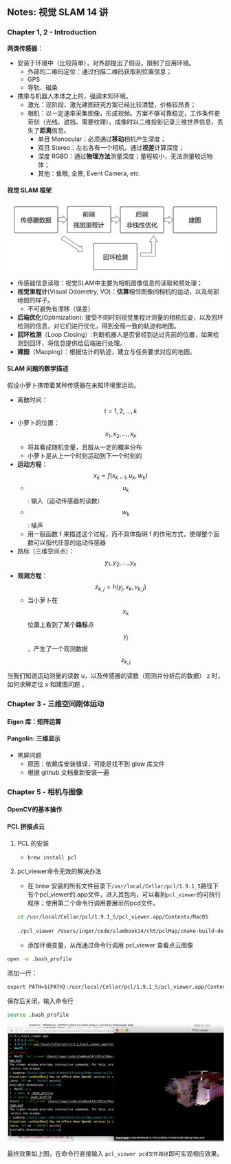 ## Notes: 视觉 SLAM 14 讲

### Chapter 1, 2 - Introduction

**两类传感器**：

- 安装于环境中（比较简单），对外部提出了假设，限制了应用环境。
  - 外部的二维码定位：通过扫描二维码获取到位置信息；
  - GPS
  - 导轨、磁条
- 携带与机器人本体之上的，强调未知环境。
  - 激光：现阶段，激光建图研究方案已经比较清楚，价格较昂贵；
  - 相机：以一定速率采集图像，形成视频。方案不够可靠稳定，工作条件更苛刻（光线、遮挡、需要纹理）。成像时以二维投影记录三维世界信息，丢失了**距离**信息。
    - 单目 Monocular：必须通过**移动**相机产生深度；
    - 双目 Stereo：左右各有一个相机，通过**视差**计算深度；
    - 深度 RGBD：通过**物理方法**测量深度；量程较小，无法测量较远物体；
    - 其他：鱼眼, 全景, Event Camera, etc.

#### 视觉 SLAM 框架

<img src="./../assets/images/slam/slam-construction.png" alt="整体视觉SLAM流程图" style="zoom:50%;" />

- 传感器信息读取：视觉SLAM中主要为相机图像信息的读取和预处理；
- **视觉里程计**(Visual Odometry, VO)：**估算**相邻图像间相机的运动，以及局部地图的样子。
  - 不可避免有漂移（误差）
- **后端优化**(Optimization): 接受不同时刻视觉里程计测量的相机位姿，以及回环检测的信息，对它们进行优化，得到全局一致的轨迹和地图。
- **回环检测**（Loop Closing）:判断机器人是否曾经到达过先前的位置，如果检测到回环，将信息提供给后端进行处理。
- **建图**（Mapping）：根据估计的轨迹，建立与任务要求对应的地图。

#### SLAM 问题的数学描述

假设小萝卜携带着某种传感器在未知环境里运动。

- 离散时间：$$ t = 1,2,...,k$$
- 小萝卜的位置：$$ x_1, x_2, ... ,x_k $$
  - 将其看成随机变量，且服从一定的概率分布
  - 小萝卜是从上一个时刻运动到下一个时刻的
- **运动方程**：$$x_k = f(x_{k-1}, u_k, w_k) $$
  - $$u_k$$: 输入（运动传感器的读数）
  - $$w_k$$: 噪声
  - 用一般函数 f 来描述这个过程，而不具体指明 f 的作用方式，使得整个函数可以指代任意的运动传感器
- 路标（三维空间点）：$$y_1, y_2, ..., y_n$$
- **观测方程**：$$ z_{k,j} = h(y_j, x_k, v_{k,j}) $$
  - 当小萝卜在 $$x_k$$位置上看到了某个**路标**点 $$y_j$$，产生了一个观测数据$$z_{k,j}$$

当我们知道运动测量的读数 u，以及传感器的读数（观测并分析后的数据） z 时，如何求解定位 x 和建图问题 。

### Chapter 3 - 三维空间刚体运动

#### Eigen 库：矩阵运算

#### Pangolin: 三维显示

- 黑屏问题
  - 原因：依赖库安装错误，可能是找不到 glew 库文件
  - 根据 github 文档重新安装一遍

### Chapter 5 - 相机与图像

#### OpenCV的基本操作

#### PCL 拼接点云

1. PCL 的安装

   - `brew install pcl` 

2. pcl_viewer命令无效的解决办法

   - 在 brew 安装的所有文件目录下`/usr/local/Cellar/pcl/1.9.1_5`路径下有个pcl_viewer的.app文件，进入其包内，可以看到`pcl_viewer`的可执行程序；使用第二个命令行调用要展示的pcd文件。

   ```bash
   cd /usr/local/Cellar/pcl/1.9.1_5/pcl_viewer.app/Contents/MacOS
   
   ./pcl_viewer /Users/inger/code/slambook14/ch5/pclMap/cmake-build-debug/map.pcd
   ```

   - 添加环境变量，从而通过命令行调用 pcl_viewer 查看点云图像

```bash
open -e .bash_profile
```

添加一行：

```txt
export PATH=${PATH}:/usr/local/Cellar/pcl/1.9.1_5/pcl_viewer.app/Contents/MacOS
```

保存后关闭，输入命令行

```bash
source .bash_profile
```

<img src="./../assets/images/slam/pcl-viewer.png" alt="image-20200405153339570" style="zoom:50%;" />

最终效果如上图，在命令行直接输入 `pcl_viewer pcd文件路径`即可实现相应效果。
